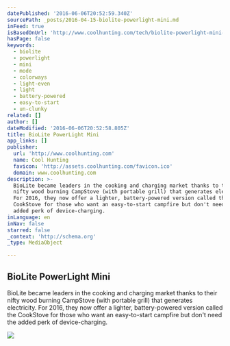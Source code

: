 ```yaml
---
datePublished: '2016-06-06T20:52:59.340Z'
sourcePath: _posts/2016-04-15-biolite-powerlight-mini.md
inFeed: true
isBasedOnUrl: 'http://www.coolhunting.com/tech/biolite-powerlight-mini-portable-utility-light'
hasPage: false
keywords:
  - biolite
  - powerlight
  - mini
  - mode
  - colorways
  - light-even
  - light
  - battery-powered
  - easy-to-start
  - un-clunky
related: []
author: []
dateModified: '2016-06-06T20:52:58.805Z'
title: BioLite PowerLight Mini
app_links: []
publisher:
  url: 'http://www.coolhunting.com'
  name: Cool Hunting
  favicon: 'http://assets.coolhunting.com/favicon.ico'
  domain: www.coolhunting.com
description: >-
  BioLite became leaders in the cooking and charging market thanks to their
  nifty wood burning CampStove (with portable grill) that generates electricity.
  For 2016, they now offer a lighter, battery-powered version called the
  CookStove for those who want an easy-to-start campfire but don't need the
  added perk of device-charging.
inLanguage: en
inNav: false
starred: false
_context: 'http://schema.org'
_type: MediaObject

---
```

<article style=""><h1>BioLite PowerLight Mini</h1><p>BioLite became leaders in the cooking and charging market thanks to their nifty wood burning CampStove (with portable grill) that generates electricity. For 2016, they now offer a lighter, battery-powered version called the CookStove for those who want an easy-to-start campfire but don't need the added perk of device-charging.</p><img src="http://assets.coolhunting.com/coolhunting/2016/04/13/large_biolite_mini_02.jpg" /></article>